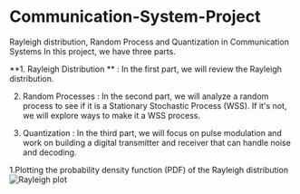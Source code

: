 # Communication-System-Project
Rayleigh distribution, Random Process and Quantization in Communication Systems
 In this project, we have three parts. 

**1. Rayleigh Distribution ** : In the first part, we will review the Rayleigh distribution.

2. Random Processes : In the second part, we will analyze a random process to see if it is a Stationary Stochastic Process (WSS). If it's not, we will explore ways to make it a WSS process.

3. Quantization : In the third part, we will focus on pulse modulation and work on building a digital transmitter and receiver that can handle noise and decoding.

1.Plotting the probability density function (PDF) of the Rayleigh distribution
![Rayleigh plot](./rayleighPDF.png)

